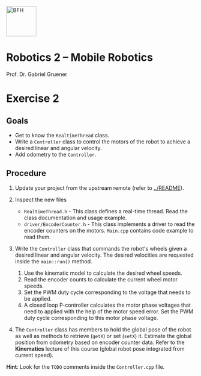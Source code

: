 <a href="https://www.bfh.ch/de/studium/bachelor/mikro-medizintechnik/" target="blank">
<img src="https://www.bfh.ch/dam/jcr:63dbff1d-5056-4168-b6ce-acfdf8415ef8/Logo%20BFH.svg" alt="BFH" width="80"/>
</a>

# Robotics 2 – Mobile Robotics
Prof. Dr. Gabriel Gruener

# Exercise 2

## Goals
* Get to know the `RealtimeThread` class.
* Write a `Controller` class to control the motors of the robot to achieve a desired linear and angular velocity.
* Add odometry to the `Controller`.

## Procedure
1. Update your project from the upstream remote (refer to [../README](../README.md)).

1. Inspect the new files
	* `RealtimeThread.h` -
	This class defines a real-time thread. Read the class documentation and usage example.
	* `driver/EncoderCounter.h` -
	This class implements a driver to read the encoder counters on the motors. `Main.cpp` contains code example to read them.

1. Write the `Controller` class that commands the robot's wheels given a desired linear and angular velocity. The desired velocities are requested inside the `main::run()` method.
	1. Use the kinematic model to calculate the desired wheel speeds.
	1. Read the encoder counts to calculate the current wheel motor speeds.
	1. Set the PWM duty cycle corresponding to the voltage that needs to be applied.
	1. A closed loop P-controller calculates the motor phase voltages that need to applied with the help of the motor speed error. Set the PWM duty cycle corresponding to this motor phase voltage.

1. The `Controller` class has members to hold the global pose of the robot as well as methods to retrieve (`getX`) or set (`setX`) it. Estimate the global position from odometry based on encoder counter data. Refer to the **Kinematics** lecture of this course (global robot pose integrated from current speed).

**Hint**: Look for the `TODO` comments inside the `Controller.cpp` file.
